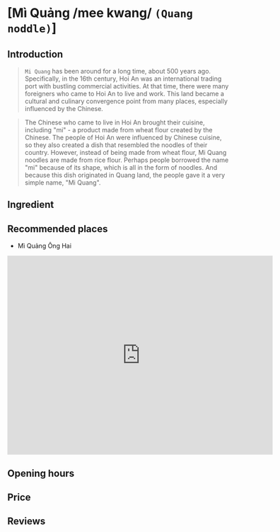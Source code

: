 # [Mì Quảng /mee kwang/  `(Quang noddle)`]

## Introduction
> `Mi Quang` has been around for a long time, about 500 years ago. Specifically, in the 16th century, Hoi An was an international trading port with bustling commercial activities. At that time, there were many foreigners who came to Hoi An to live and work. This land became a cultural and culinary convergence point from many places, especially influenced by the Chinese.

> The Chinese who came to live in Hoi An brought their cuisine, including "mi" - a product made from wheat flour created by the Chinese. The people of Hoi An were influenced by Chinese cuisine, so they also created a dish that resembled the noodles of their country. However, instead of being made from wheat flour, Mi Quang noodles are made from rice flour. Perhaps people borrowed the name "mi" because of its shape, which is all in the form of noodles. And because this dish originated in Quang land, the people gave it a very simple name, "Mi Quang".

## Ingredient

## Recommended places

 - Mì Quảng Ông Hai
<div class="map-container">
  <iframe src="https://www.google.com/maps/embed?pb=!1m18!1m12!1m3!1d3837.6031622994105!2d108.33173777518407!3d15.87744104454358!2m3!1f0!2f0!3f0!3m2!1i1024!2i768!4f13.1!3m3!1m2!1s0x31420dd5bf931a1f%3A0xb44f0afb1b7a6474!2zTcOsIFF14bqjbmcgw5RuZyBIYWkgLSBNci4gSGFpIE5vb2RsZXM!5e0!3m2!1sen!2s!4v1688191852868!5m2!1sen!2s" width="600" height="450" style="border:0;" allowfullscreen="" loading="lazy" referrerpolicy="no-referrer-when-downgrade"></iframe>
</div>

## Opening hours

## Price

## Reviews

